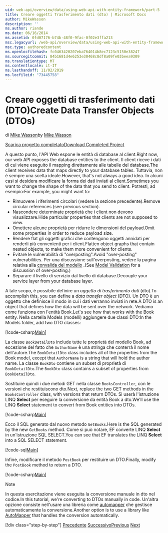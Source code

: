 ```yaml
---
uid: web-api/overview/data/using-web-api-with-entity-framework/part-5
title: Creare oggetti Trasferimento dati (dto) | Microsoft Docs
author: MikeWasson
description: ''
ms.author: riande
ms.date: 06/16/2014
ms.assetid: 0fd07176-b74b-48f0-9fac-0f02e3ffa213
msc.legacyurl: /web-api/overview/data/using-web-api-with-entity-framework/part-5
msc.type: authoredcontent
ms.openlocfilehash: fc0463420207eba764014b8ec7123c5150e38247
ms.sourcegitcommit: 84b1681d4e6253e30468c8df8a09fe03beea9309
ms.translationtype: MT
ms.contentlocale: it-IT
ms.lasthandoff: 11/02/2019
ms.locfileid: "73445758"
---
```

# <a name="create-data-transfer-objects-dtos"></a><span data-ttu-id="c4cf2-102">Creare oggetti di trasferimento dati (DTO)</span><span class="sxs-lookup"><span data-stu-id="c4cf2-102">Create Data Transfer Objects (DTOs)</span></span>

<span data-ttu-id="c4cf2-103">di [Mike Wasson](https://github.com/MikeWasson)</span><span class="sxs-lookup"><span data-stu-id="c4cf2-103">by [Mike Wasson](https://github.com/MikeWasson)</span></span>

[<span data-ttu-id="c4cf2-104">Scarica progetto completato</span><span class="sxs-lookup"><span data-stu-id="c4cf2-104">Download Completed Project</span></span>](https://github.com/MikeWasson/BookService)

<span data-ttu-id="c4cf2-105">A questo punto, l'API Web espone le entità di database al client.</span><span class="sxs-lookup"><span data-stu-id="c4cf2-105">Right now, our web API exposes the database entities to the client.</span></span> <span data-ttu-id="c4cf2-106">Il client riceve i dati di cui viene eseguito il mapping direttamente alle tabelle del database.</span><span class="sxs-lookup"><span data-stu-id="c4cf2-106">The client receives data that maps directly to your database tables.</span></span> <span data-ttu-id="c4cf2-107">Tuttavia, non è sempre una scelta ideale.</span><span class="sxs-lookup"><span data-stu-id="c4cf2-107">However, that's not always a good idea.</span></span> <span data-ttu-id="c4cf2-108">In alcuni casi si desidera modificare la forma dei dati inviati al client.</span><span class="sxs-lookup"><span data-stu-id="c4cf2-108">Sometimes you want to change the shape of the data that you send to client.</span></span> <span data-ttu-id="c4cf2-109">Potresti, ad esempio:</span><span class="sxs-lookup"><span data-stu-id="c4cf2-109">For example, you might want to:</span></span>

- <span data-ttu-id="c4cf2-110">Rimuovere i riferimenti circolari (vedere la sezione precedente).</span><span class="sxs-lookup"><span data-stu-id="c4cf2-110">Remove circular references (see previous section).</span></span>
- <span data-ttu-id="c4cf2-111">Nascondere determinate proprietà che i client non devono visualizzare.</span><span class="sxs-lookup"><span data-stu-id="c4cf2-111">Hide particular properties that clients are not supposed to view.</span></span>
- <span data-ttu-id="c4cf2-112">Omettere alcune proprietà per ridurre le dimensioni del payload.</span><span class="sxs-lookup"><span data-stu-id="c4cf2-112">Omit some properties in order to reduce payload size.</span></span>
- <span data-ttu-id="c4cf2-113">Rendere flat gli oggetti grafici che contengono oggetti annidati per renderli più convenienti per i client.</span><span class="sxs-lookup"><span data-stu-id="c4cf2-113">Flatten object graphs that contain nested objects, to make them more convenient for clients.</span></span>
- <span data-ttu-id="c4cf2-114">Evitare le vulnerabilità di "overposting".</span><span class="sxs-lookup"><span data-stu-id="c4cf2-114">Avoid "over-posting" vulnerabilities.</span></span> <span data-ttu-id="c4cf2-115">Per una discussione sull'overposting, vedere la pagina relativa alla [convalida del modello](../../formats-and-model-binding/model-validation-in-aspnet-web-api.md) .</span><span class="sxs-lookup"><span data-stu-id="c4cf2-115">(See [Model Validation](../../formats-and-model-binding/model-validation-in-aspnet-web-api.md) for a discussion of over-posting.)</span></span>
- <span data-ttu-id="c4cf2-116">Separare il livello di servizio dal livello di database.</span><span class="sxs-lookup"><span data-stu-id="c4cf2-116">Decouple your service layer from your database layer.</span></span>

<span data-ttu-id="c4cf2-117">A tale scopo, è possibile definire un *oggetto di trasferimento dati* (dto).</span><span class="sxs-lookup"><span data-stu-id="c4cf2-117">To accomplish this, you can define a *data transfer object* (DTO).</span></span> <span data-ttu-id="c4cf2-118">Un DTO è un oggetto che definisce il modo in cui i dati verranno inviati in rete.</span><span class="sxs-lookup"><span data-stu-id="c4cf2-118">A DTO is an object that defines how the data will be sent over the network.</span></span> <span data-ttu-id="c4cf2-119">Vediamo come funziona con l'entità Book.</span><span class="sxs-lookup"><span data-stu-id="c4cf2-119">Let's see how that works with the Book entity.</span></span> <span data-ttu-id="c4cf2-120">Nella cartella Models (modelli) aggiungere due classi DTO:</span><span class="sxs-lookup"><span data-stu-id="c4cf2-120">In the Models folder, add two DTO classes:</span></span>

[!code-csharp[Main](part-5/samples/sample1.cs)]

<span data-ttu-id="c4cf2-121">La classe `BookDetailDto` include tutte le proprietà del modello Book, ad eccezione del fatto che `AuthorName` è una stringa che conterrà il nome dell'autore.</span><span class="sxs-lookup"><span data-stu-id="c4cf2-121">The `BookDetailDto` class includes all of the properties from the Book model, except that `AuthorName` is a string that will hold the author name.</span></span> <span data-ttu-id="c4cf2-122">La classe `BookDto` contiene un subset di proprietà di `BookDetailDto`.</span><span class="sxs-lookup"><span data-stu-id="c4cf2-122">The `BookDto` class contains a subset of properties from `BookDetailDto`.</span></span>

<span data-ttu-id="c4cf2-123">Sostituire quindi i due metodi GET nella classe `BooksController`, con le versioni che restituiscono dto.</span><span class="sxs-lookup"><span data-stu-id="c4cf2-123">Next, replace the two GET methods in the `BooksController` class, with versions that return DTOs.</span></span> <span data-ttu-id="c4cf2-124">Si userà l'istruzione LINQ **Select** per eseguire la conversione da entità Book a dto.</span><span class="sxs-lookup"><span data-stu-id="c4cf2-124">We'll use the LINQ **Select** statement to convert from Book entities into DTOs.</span></span>

[!code-csharp[Main](part-5/samples/sample2.cs)]

<span data-ttu-id="c4cf2-125">Ecco il SQL generato dal nuovo metodo `GetBooks`.</span><span class="sxs-lookup"><span data-stu-id="c4cf2-125">Here is the SQL generated by the new `GetBooks` method.</span></span> <span data-ttu-id="c4cf2-126">Come si può notare, EF converte LINQ **Select** in un'istruzione SQL SELECT.</span><span class="sxs-lookup"><span data-stu-id="c4cf2-126">You can see that EF translates the LINQ **Select** into a SQL SELECT statement.</span></span>

[!code-sql[Main](part-5/samples/sample3.sql)]

<span data-ttu-id="c4cf2-127">Infine, modificare il metodo `PostBook` per restituire un DTO.</span><span class="sxs-lookup"><span data-stu-id="c4cf2-127">Finally, modify the `PostBook` method to return a DTO.</span></span>

[!code-csharp[Main](part-5/samples/sample4.cs)]

> [!NOTE]
> <span data-ttu-id="c4cf2-128">In questa esercitazione viene eseguita la conversione manuale in dto nel codice.</span><span class="sxs-lookup"><span data-stu-id="c4cf2-128">In this tutorial, we're converting to DTOs manually in code.</span></span> <span data-ttu-id="c4cf2-129">Un'altra opzione consiste nell'usare una libreria come [automapper](http://automapper.org/) che gestisce automaticamente la conversione.</span><span class="sxs-lookup"><span data-stu-id="c4cf2-129">Another option is to use a library like [AutoMapper](http://automapper.org/) that handles the conversion automatically.</span></span>
> 
> [!div class="step-by-step"]
> <span data-ttu-id="c4cf2-130">[Precedente](part-4.md)
> [Successivo](part-6.md)</span><span class="sxs-lookup"><span data-stu-id="c4cf2-130">[Previous](part-4.md)
[Next](part-6.md)</span></span>
